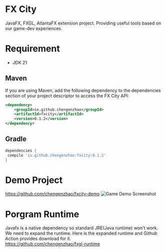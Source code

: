 # FX City

JavaFX, FXGL, AtlantaFX extension project. Providing useful tools based on our game-dev experiences.  

# Requirement

* JDK 21

## Maven
If you are using Maven, add the following dependency to the dependencies section of your project descriptor to access the FX City API:
```xml
<dependency>
    <groupId>io.github.chengenzhao</groupId>
    <artifactId>fxcity</artifactId>
    <version>0.1.2</version>
</dependency>
```

## Gradle
```groovy
dependencies {
 compile 'io.github.chengenzhao:fxcity:0.1.2'
}

```

# Demo Project
https://github.com/chengenzhao/fxcity-demo
![Game Demo Screenshot](https://github.com/chengenzhao/fxcity-demo/assets/5525436/70be792b-d454-4613-8280-60ca8e9c6335)
# Porgram Runtime
Javafx is a native dependency so standard JRE(Java runtime) won't work. We need to expand the runtime.
Here is the expanded runtime and Github Action provides download for it.  
https://github.com/chengenzhao/fxgl-runtime
